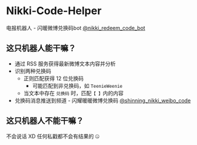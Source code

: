 # Nikki-Code-Helper

电报机器人 - 闪暖微博兑换码bot [@nikki_redeem_code_bot](https://t.me/nikki_redeem_code_bot)

## 这只机器人能干嘛？

- 通过 RSS 服务获得最新微博文本内容并分析
- 识别两种兑换码
  - 正则匹配获得 12 位兑换码
    - 可能匹配到非兑换码，如 `TeenieWeenie`
  - 当文本中存在 `兑换码` 时，匹配`【 】`内的内容
- 兑换码消息推送到频道 - 闪耀暖暖微博兑换码 [@shinning_nikki_weibo_code](https://t.me/shinning_nikki_weibo_code)

## 这只机器人不能干嘛？

不会说话 XD 任何私戳都不会有结果的 🤐